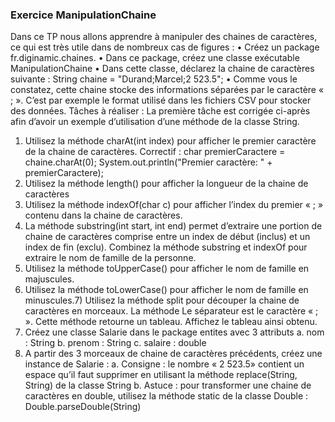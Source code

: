 ### Exercice ManipulationChaine
Dans ce TP nous allons apprendre à manipuler des chaines de caractères, ce qui est très utile dans de nombreux cas de figures :
•    Créez un package fr.diginamic.chaines.
•    Dans ce package, créez une classe exécutable ManipulationChaine
•    Dans cette classe, déclarez la chaine de caractères suivante :
String chaine = "Durand;Marcel;2 523.5";
• Comme  vous  le  constatez,  cette  chaine  stocke  des  informations  séparées  par  le caractère « ; ». C’est par exemple le format utilisé dans les fichiers CSV pour stocker des données.
Tâches à réaliser :
La première tâche est corrigée ci-après afin d’avoir un exemple d’utilisation d’une méthode de la classe String.
1)  Utilisez la méthode charAt(int index) pour afficher le premier caractère de la chaine de caractères.
Correctif :
char    premierCaractere = chaine.charAt(0);
System.out.println("Premier caractère: " + premierCaractere);
2)  Utilisez la méthode length() pour afficher la longueur de la chaine de caractères
3)  Utilisez la méthode indexOf(char c) pour afficher l’index du premier « ; » contenu dans la chaine de caractères.
4)  La méthode substring(int start, int end) permet d’extraire une portion de chaine de caractères comprise entre un index de début (inclus) et un index de fin (exclu).
Combinez la méthode  substring et indexOf pour extraire le nom de famille de la personne.
5)  Utilisez la méthode toUpperCase() pour afficher le nom de famille en majuscules.
6)  Utilisez la méthode toLowerCase() pour afficher le nom de famille en minuscules.7) Utilisez  la  méthode  split pour  découper  la  chaine  de  caractères  en  morceaux.  La méthode Le séparateur est le caractère « ; ». Cette méthode retourne un tableau. Affichez le tableau ainsi obtenu.
8)  Créez une classe Salarie dans le package entites avec 3 attributs
a.  nom : String
b.  prenom : String
c.   salaire : double
9)  A partir des 3 morceaux de chaine de caractères précédents, créez une instance de Salarie :
a.  Consigne : le nombre « 2 523.5» contient un espace qu’il faut supprimer en utilisant la méthode replace(String, String) de la classe String
b.  Astuce :  pour  transformer  une  chaine  de  caractères  en  double,  utilisez  la méthode static de la classe Double : Double.parseDouble(String)